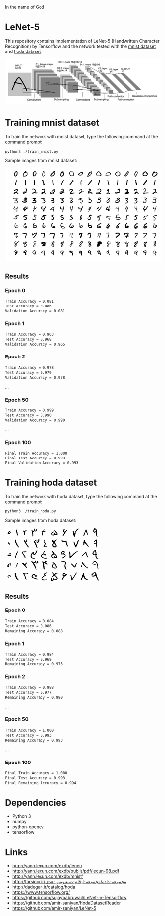 In the name of God

# LeNet-5
This repository contains implementation of LeNet-5 (Handwritten Character Recognition) by Tensorflow and the network
tested with the [mnist dataset](http://yann.lecun.com/exdb/mnist/) and
[hoda dataset](http://farsiocr.ir/مجموعه-داده/مجموعه-ارقام-دستنویس-هدی).

![LeNet-5 Architecture](lenet.png)

# Training mnist dataset
To train the network with mnist dataset, type the following command at the command prompt:
```
python3 ./train_mnist.py
```

Sample images from mnist dataset:

![mnist sample](mnist_sample.png)

## Results

### Epoch 0
```
Train Accuracy = 0.081
Test Accuracy = 0.086
Validation Accuracy = 0.081
```

### Epoch 1
```
Train Accuracy = 0.963
Test Accuracy = 0.968
Validation Accuracy = 0.965
```

### Epoch 2
```
Train Accuracy = 0.978
Test Accuracy = 0.979
Validation Accuracy = 0.978
```

...

### Epoch 50
```
Train Accuracy = 0.999
Test Accuracy = 0.990
Validation Accuracy = 0.990
```

...

### Epoch 100
```
Final Train Accuracy = 1.000
Final Test Accuracy = 0.993
Final Validation Accuracy = 0.993
```

# Training hoda dataset
To train the network with hoda dataset, type the following command at the command prompt:
```
python3 ./train_hoda.py
```

Sample images from hoda dataset:

![hoda sample](hoda_sample.png)

## Results

### Epoch 0
```
Train Accuracy = 0.084
Test Accuracy = 0.086
Remaining Accuracy = 0.088
```

### Epoch 1
```
Train Accuracy = 0.984
Test Accuracy = 0.969
Remaining Accuracy = 0.973
```

### Epoch 2
```
Train Accuracy = 0.988
Test Accuracy = 0.977
Remaining Accuracy = 0.980
```

...

### Epoch 50
```
Train Accuracy = 1.000
Test Accuracy = 0.993
Remaining Accuracy = 0.993
```

...

### Epoch 100
```
Final Train Accuracy = 1.000
Final Test Accuracy = 0.993
Final Remaining Accuracy = 0.994
```

# Dependencies
* Python 3
* numpy
* python-opencv
* tensorflow

# Links
* http://yann.lecun.com/exdb/lenet/
* http://yann.lecun.com/exdb/publis/pdf/lecun-98.pdf
* http://yann.lecun.com/exdb/mnist/
* http://farsiocr.ir/مجموعه-داده/مجموعه-ارقام-دستنویس-هدی
* http://dadegan.ir/catalog/hoda
* https://www.tensorflow.org/
* https://github.com/sujaybabruwad/LeNet-in-Tensorflow
* https://github.com/amir-saniyan/HodaDatasetReader
* https://github.com/amir-saniyan/LeNet-5
